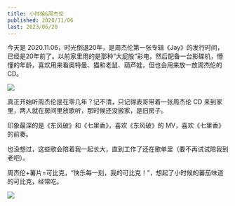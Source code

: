 ```yaml
---
title: 小时候&周杰伦
published: 2020/11/06
last: 2023/06/20
---
```


今天是 2020.11.06，时光倒退20年，是周杰伦第一张专辑《Jay》的发行时间，已经是20年前了。以前家里用的是那种“大屁股”彩电，然后配备一台影碟机，懵懂的年龄，喜欢用来看奥特曼、猫和老鼠、葫芦娃，但也会用来放一放周杰伦的 CD。

![](/imgs/2020/jay/1.jpeg)

真正开始听周杰伦是在零几年？记不清，只记得表哥带着一张周杰伦 CD 来到家里，两人就在房间里放歌听，那时候还没搬家，是旧房子。

印象最深的是《东风破》和《七里香》，喜欢《东风破》的 MV，喜欢《七里香》的前奏。

也没想过，这些歌会陪着我一起长大，直到工作了还在歌单里（要不再试试陪我到老吧）。

周杰伦+薯片=可比克，“快乐每一刻，我的可比克！”，想起了小时候的蕃茄味道的可比克，经常吃。

![](/imgs/2020/jay/2.jpeg)